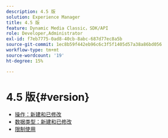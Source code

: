 ```yaml
---
description: 4.5 版
solution: Experience Manager
title: 4.5 版
feature: Dynamic Media Classic，SDK/API
role: Developer,Administrator
exl-id: f7eb7775-0ad8-40cb-8abc-687d77ec8a5b
source-git-commit: 1ec8b59f442eb96c6c3f5f1405d57a38a86bd056
workflow-type: tm+mt
source-wordcount: '19'
ht-degree: 15%

---
```


# 4.5 版{#version}

* [操作：新建和已修改](r-4-5-operations.md)
* [数据类型：新建和已修改](r-4-5-types.md)
* [限制使用](r-restricted-use.md)
